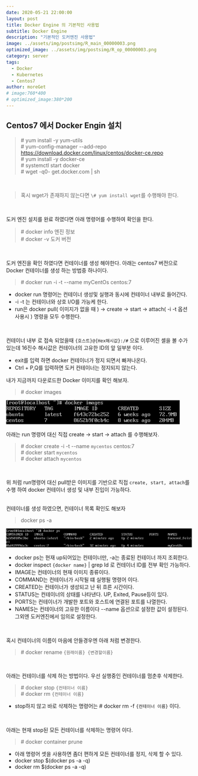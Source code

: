 ```yaml
---
date: 2020-05-21 22:00:00
layout: post
title: Docker Engine 의 기본적인 사용법
subtitle: Docker Engine
description: "기본적인 도커엔진 사용법"
image: ../assets/img/postsimg/R_main_00000003.png
optimized_image: ../assets/img/postsimg/R_op_00000003.png
category: server
tags:
  - Docker
  - Kubernetes
  - Centos7
author: moreGet
# image:760*400
# optimized_image:380*200
---
```


## Centos7 에서 Docker Engin 설치

> \# yum install -y yum-utils<br>
> \# yum-config-manager --add-repo https://download.docker.com/linux/centos/docker-ce.repo<br>
> \# yum install -y docker-ce<br>
> \# systemctl start docker<br>
> \# wget -q0- get.docker.com | sh<br>

<br>

> 혹시 wget가 존재하지 않는다면 `\# yum install wget`를 수행해야 한다.

<br>

도커 엔진 설치를 완료 하였다면 아래 명령어를 수행하여 확인을 한다.

> \# docker info 엔진 정보<br>
> \# docker -v 도커 버전<br>

<br>

도커 엔진을 확인 하였다면 컨테이너를 생성 해야한다. 아래는 centos7 버전으로 Docker 컨테이너를 생성 하는 방법중 하나이다.<br>

> \# docker run -i -t --name myCentOs centos:7

- docker run 명령어는 컨테이너 생성및 실행과 동시에 컨테이너 내부로 들어간다.
- -i -t 는 컨테이너와 상호 I/O를 가능케 한다.
- run은 docker pull( 이미지가 없을 때 ) -> create -> start -> attach( -i -t 옵션 사용시 ) 명령을 모두 수행한다.

<br>

컨테이너 내부 로 접속 되었을때 `{호스트}@{Hex해시값}:/#` 으로 이루어진 셸을 볼 수가 있는데 16진수 해시값은 컨테이너의 고유한 ID의 앞 일부분 이다.

- exit를 입력 하면 docker 컨테이너가 정지 되면서 빠져나온다.
- Ctrl + P,Q를 입력하면 도커 컨테이너는 정지되지 않는다.

내가 지금까지 다운로드한 Docker 이미지를 확인 해보자.

> \# docker images<br>

![docker images](../assets/sources/docker_image.png "docker images")<br>

아래는 run 명령어 대신 직접 create -> start -> attach 를 수행해보자.

> \# docker create -i -t --name `mycentos` centos:7<br>
> \# docker start `mycentos`<br>
> \# docker attach `mycentos`<br>

<br>

위 처럼 run명령어 대신 pull받은 이미지를 기반으로 직접 `create, start, attach`를 수행 하여 docker 컨테이너 생성 및 내부 진입이 가능하다.<br>

<br>
컨테이너를 생성 하였으면, 컨테이너 목록 확인도 해보자

> docker ps -a

![docker images](../assets/sources/docker_ps.png "docker images")<br>

- docker ps는 현재 up되어있는 컨테이너만, -a는 종료된 컨테이너 까지 조회한다.
- docker inspect `{docker name}` | grep Id 로 컨테이너 ID를 전부 확인 가능하다.
- IMAGE는 컨테이너의 현재 이미지 종류이다.
- COMMAND는 컨테이너가 시작될 떄 실행될 명령어 이다.
- CREATED는 컨테이너가 생성되고 난 뒤 흐른 시간이다.
- STATUS는 컨테이너의 상태를 나타낸다. UP, Exited, Pause등이 있다.
- PORTS는 컨테이너가 개발한 포트와 호스트에 연결된 포트를 나열한다.
- NAMES는 컨테이너의 고유한 이름이다 --name 옵션으로 설정한 값이 설정된다. 그외엔 도커엔진에서 임의로 설정한다.

<br>

혹시 컨테이너의 이름이 마음에 안들경우엔 아래 처럼 변경한다.

> \# docker rename `{원래이름} {변경할이름}`<br>

<br>

아래는 컨테이너를 삭제 하는 방법이다. 우선 실행중인 컨테이너를 멈춘후 삭제한다.

> \# docker stop `{컨테이너 이름}`<br>
> \# docker rm `{컨테이너 이름}`<br>

- stop하지 않고 바로 삭제하는 명령어는 \# docker rm -f `{컨테이너 이름}` 이다.

<br>

아래는 현재 stop된 모든 컨테이너를 삭제하는 명령어 이다.

> \# docker container prune

- 아래 명령어 셋을 사용하면 좀더 편하게 모든 컨테이너를 정지, 삭제 할 수 있다.
- docker stop $(docker ps -a -q)
- docker rm $(docker ps -a -q)